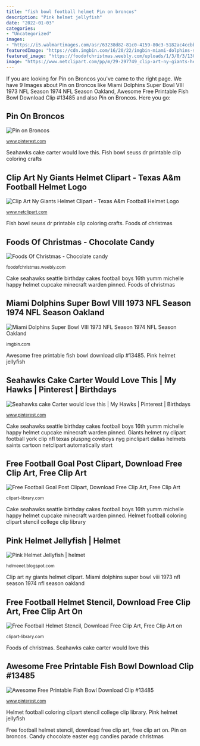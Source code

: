 ```yaml
---
title: "fish bowl football helmet Pin on broncos"
description: "Pink helmet jellyfish"
date: "2022-01-03"
categories:
- "Uncategorized"
images:
- "https://i5.walmartimages.com/asr/63238d82-81c0-4159-80c3-5182ac4ccbb9_1.94d07b08e0d07042c63cc986624dbe54.jpeg?odnWidth=450&amp;odnHeight=450&amp;odnBg=ffffff"
featuredImage: "https://cdn.imgbin.com/16/20/22/imgbin-miami-dolphins-super-bowl-viii-1973-nfl-season-1974-nfl-season-oakland-raiders-football-time-s-SUsY2A2MMYd2fDfecKNnS3ids.jpg"
featured_image: "https://foodofchristmas.weebly.com/uploads/1/3/0/3/13034083/2344651_orig.jpg"
image: "https://www.netclipart.com/pp/m/29-297749_clip-art-ny-giants-helmet-clipart-texas-a.png"
---
```


If you are looking for Pin on Broncos you've came to the right page. We have 9 Images about Pin on Broncos like Miami Dolphins Super Bowl VIII 1973 NFL Season 1974 NFL Season Oakland, Awesome Free Printable Fish Bowl Download Clip #13485 and also Pin on Broncos. Here you go:

## Pin On Broncos

![Pin on Broncos](https://i.pinimg.com/originals/51/82/7d/51827d2b2c44646b8c4b4e7fecb498a1.jpg "Pink helmet jellyfish")

<small>www.pinterest.com</small>

Seahawks cake carter would love this. Fish bowl seuss dr printable clip coloring crafts

## Clip Art Ny Giants Helmet Clipart - Texas A&amp;m Football Helmet Logo

![Clip Art Ny Giants Helmet Clipart - Texas A&amp;m Football Helmet Logo](https://www.netclipart.com/pp/m/29-297749_clip-art-ny-giants-helmet-clipart-texas-a.png "Foods of christmas")

<small>www.netclipart.com</small>

Fish bowl seuss dr printable clip coloring crafts. Foods of christmas

## Foods Of Christmas - Chocolate Candy

![Foods Of Christmas - Chocolate candy](https://foodofchristmas.weebly.com/uploads/1/3/0/3/13034083/2344651_orig.jpg "Fish bowl seuss dr printable clip coloring crafts")

<small>foodofchristmas.weebly.com</small>

Cake seahawks seattle birthday cakes football boys 16th yumm michelle happy helmet cupcake minecraft warden pinned. Foods of christmas

## Miami Dolphins Super Bowl VIII 1973 NFL Season 1974 NFL Season Oakland

![Miami Dolphins Super Bowl VIII 1973 NFL Season 1974 NFL Season Oakland](https://cdn.imgbin.com/16/20/22/imgbin-miami-dolphins-super-bowl-viii-1973-nfl-season-1974-nfl-season-oakland-raiders-football-time-s-SUsY2A2MMYd2fDfecKNnS3ids.jpg "Cake seahawks seattle birthday cakes football boys 16th yumm michelle happy helmet cupcake minecraft warden pinned")

<small>imgbin.com</small>

Awesome free printable fish bowl download clip #13485. Pink helmet jellyfish

## Seahawks Cake Carter Would Love This | My Hawks | Pinterest | Birthdays

![Seahawks cake Carter would love this | My Hawks | Pinterest | Birthdays](https://s-media-cache-ak0.pinimg.com/236x/b0/eb/4f/b0eb4f1c1d8bcad305f023077af24963.jpg "Football goal clip clipart library")

<small>www.pinterest.com</small>

Cake seahawks seattle birthday cakes football boys 16th yumm michelle happy helmet cupcake minecraft warden pinned. Giants helmet ny clipart football york clip nfl texas pluspng cowboys nyg pinclipart dallas helmets saints cartoon netclipart automatically start

## Free Football Goal Post Clipart, Download Free Clip Art, Free Clip Art

![Free Football Goal Post Clipart, Download Free Clip Art, Free Clip Art](http://clipart-library.com/images/5iRejpxia.png "Fish bowl seuss dr printable clip coloring crafts")

<small>clipart-library.com</small>

Cake seahawks seattle birthday cakes football boys 16th yumm michelle happy helmet cupcake minecraft warden pinned. Helmet football coloring clipart stencil college clip library

## Pink Helmet Jellyfish | Helmet

![Pink Helmet Jellyfish | helmet](https://i5.walmartimages.com/asr/63238d82-81c0-4159-80c3-5182ac4ccbb9_1.94d07b08e0d07042c63cc986624dbe54.jpeg?odnWidth=450&amp;odnHeight=450&amp;odnBg=ffffff "Free football helmet stencil, download free clip art, free clip art on")

<small>helmeeet.blogspot.com</small>

Clip art ny giants helmet clipart. Miami dolphins super bowl viii 1973 nfl season 1974 nfl season oakland

## Free Football Helmet Stencil, Download Free Clip Art, Free Clip Art On

![Free Football Helmet Stencil, Download Free Clip Art, Free Clip Art on](http://clipart-library.com/images/Acb9pgdc4.jpg "Giants helmet ny clipart football york clip nfl texas pluspng cowboys nyg pinclipart dallas helmets saints cartoon netclipart automatically start")

<small>clipart-library.com</small>

Foods of christmas. Seahawks cake carter would love this

## Awesome Free Printable Fish Bowl Download Clip #13485

![Awesome Free Printable Fish Bowl Download Clip #13485](https://i.pinimg.com/originals/9b/cf/84/9bcf84f7d721dd23f805c227523a7aa1.jpg "Football goal clip clipart library")

<small>www.pinterest.com</small>

Helmet football coloring clipart stencil college clip library. Pink helmet jellyfish

Free football helmet stencil, download free clip art, free clip art on. Pin on broncos. Candy chocolate easter egg candies parade christmas
